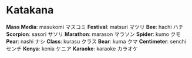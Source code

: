 # Katakana

**Mass Media**: masukomi マスコミ
**Festival**: matsuri マツリ
**Bee**: hachi ハチ
**Scorpion**: sasori サソリ
**Marathon**: marason マラソン
**Spider**: kumo クモ
**Pear**: nashi ナシ
**Class**: kurasu クラス
**Bear**: kuma クマ
**Centimeter**: senchi センチ
**Kenya**: kenia ケニア
**Karaoke**: karaoke カラオケ

